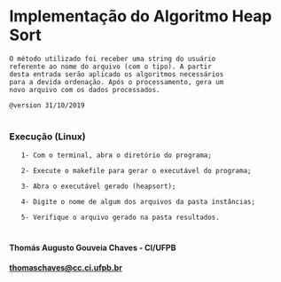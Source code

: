 # Implementação do Algoritmo Heap Sort
    O método utilizado foi receber uma string do usuário
    referente ao nome do arquivo (com o tipo). A partir
    desta entrada serão aplicado os algoritmos necessários
    para a devida ordenação. Após o processamento, gera um
    novo arquivo com os dados processados.

    @version 31/10/2019
# 
### Execução (Linux)
       1- Com o terminal, abra o diretório do programa;

       2- Execute o makefile para gerar o executável do programa;

       3- Abra o executável gerado (heapsort);

       4- Digite o nome de algum dos arquivos da pasta instâncias;

       5- Verifique o arquivo gerado na pasta resultados.

#   
#### Thomás Augusto Gouveia Chaves - CI/UFPB
#### thomaschaves@cc.ci.ufpb.br
